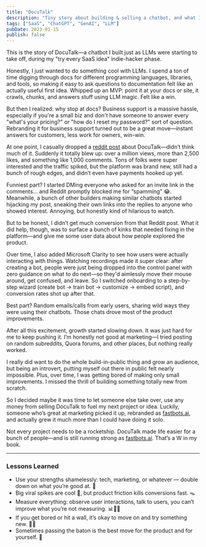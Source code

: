```yaml
---
title: "DocuTalk"
description: "Tiny story about building & selling a chatbot, and what I learned."
tags: ["SaaS", "ChatGPT", "GenAI", "LLM"]
pubDate: 2023-01-15
publish: false
---
```


This is the story of DocuTalk—a chatbot I built just as LLMs were starting to take off, during my "try every SaaS idea" indie-hacker phase.

Honestly, I just wanted to do something cool with LLMs. I spend a ton of time digging through docs for different programming languages, libraries, and tools, so making it easy to ask questions to documentation felt like an actually useful first idea. Whipped up an MVP: point it at your docs or site, it crawls, chunks, and answers stuff using LLM magic. Felt like a win.

But then I realized: why stop at docs? Business support is a massive hassle, especially if you're a small biz and don't have someone to answer every "what's your pricing?" or "how do I reset my password?" sort of question. Rebranding it for business support turned out to be a great move—instant answers for customers, less work for owners, win-win.

At one point, I casually dropped a [reddit post](https://www.reddit.com/r/ChatGPT/comments/12n2hso/building_a_tool_to_create_ai_chatbots_with_your/) about DocuTalk—didn’t think much of it. Suddenly it totally blew up: over a million views, more than 2,500 likes, and something like 1,000 comments. Tons of folks were super interested and the traffic spiked, but the platform was brand new, still had a bunch of rough edges, and didn’t even have payments hooked up yet.

Funniest part? I started DMing everyone who asked for an invite link in the comments… and Reddit promptly blocked me for “spamming” 😂. Meanwhile, a bunch of other builders making similar chatbots started hijacking my post, sneaking their own links into the replies to anyone who showed interest. Annoying, but honestly kind of hilarious to watch.

But to be honest, I didn’t get much conversion from that Reddit post. What it did help, though, was to surface a bunch of kinks that needed fixing in the platform—and give me some user data about how people explored the product.

Over time, I also added Microsoft Clarity to see how users were actually interacting with things. Watching recordings made it super clear: after creating a bot, people were just being dropped into the control panel with zero guidance on what to do next—so they'd aimlessly move their mouse around, get confused, and leave. So I switched onboarding to a step-by-step wizard (create bot → train bot → customize → embed script), and conversion rates shot up after that.

Best part? Random emails/calls from early users, sharing wild ways they were using their chatbots. Those chats drove most of the product improvements.

After all this excitement, growth started slowing down. It was just hard for me to keep pushing it. I’m honestly not good at marketing—I tried posting on random subreddits, Quora forums, and other places, but nothing really worked.

I really did want to do the whole build-in-public thing and grow an audience, but being an introvert, putting myself out there in public felt nearly impossible. Plus, over time, I was getting bored of making only small improvements. I missed the thrill of building something totally new from scratch.

So I decided maybe it was time to let someone else take over, use any money from selling DocuTalk to fuel my next project or idea. Luckily, someone who’s great at marketing picked it up, rebranded as [fastbots.ai](https://fastbots.ai), and actually grew it much more than I could have doing it solo.

Not every project needs to be a rocketship. DocuTalk made life easier for a bunch of people—and is still running strong as [fastbots.ai](https://fastbots.ai). That’s a W in my book.

---

### Lessons Learned

- Use your strengths shamelessly: tech, marketing, or whatever — double down on what you’re good at. 💪
- Big viral spikes are cool 🚀, but product friction kills conversions fast. 🪤
- Measure everything: observe user interactions, talk to users, you can’t improve what you’re not measuring. 📊🕵️‍♂️
- If you get bored or hit a wall, it’s okay to move on and try something new. 🏃‍♂️
- Sometimes passing the baton is the best move for the product and for yourself. 🏅
